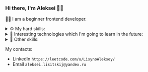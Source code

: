 ### Hi there, I'm Aleksei 👋🏻

👨‍💻 I am a beginner frontend developer.<br/>

<details>
  <summary>
     ⚙️ My hard skills:
  </summary>
  <br/>
  <div>
    <img src="https://img.shields.io/badge/HTML-F16529?style=for-the-badge&logo=html5&logoColor=white" />
    <img src="https://img.shields.io/badge/CSS-1572B6?style=for-the-badge&logo=css3&logoColor=white" />
    <img src="https://img.shields.io/badge/Sass-c06191?style=for-the-badge&logo=sass&logoColor=white" />  
    <img src="https://img.shields.io/badge/Less-284a7e?style=for-the-badge&logo=less&logoColor=white" />  
    <img src="https://img.shields.io/badge/Css%20Modules-white?style=for-the-badge&logo=cssmodules&logoColor=black" />  
    <img src="https://img.shields.io/badge/Styled%20Components-DB7093?style=for-the-badge&logo=styledcomponents&logoColor=white" />  
    <img src="https://img.shields.io/badge/JavaScript-F7DF1E?style=for-the-badge&logo=javascript&logoColor=black" />
    <!-- <img src="https://img.shields.io/badge/TypeScript-007ACC?style=for-the-badge&logo=typescript&logoColor=white" /> -->
    <img src="https://img.shields.io/badge/React-20232A?style=for-the-badge&logo=react&logoColor=61DAFB" />
    <!-- <img src="https://img.shields.io/badge/React%20Query-002a47?style=for-the-badge&logo=reactquery&logoColor=f13e50" /> -->
    <img src="https://img.shields.io/badge/Redux-7248b5?style=for-the-badge&logo=redux&logoColor=white" />
    <!-- <img src="https://img.shields.io/badge/Redux%20Toolkit-7248b5?style=for-the-badge&logo=redux&logoColor=white" /> -->
    <!-- <img src="https://img.shields.io/badge/Redux%20Saga-gray?style=for-the-badge&logo=reduxsaga&logoColor=7ecc61" />
    <img src="https://img.shields.io/badge/Next.js-white?style=for-the-badge&logo=nextdotjs&logoColor=black" />
    <img src="https://img.shields.io/badge/Reselect-gray?style=for-the-badge" /> -->
    <!-- <img src="https://img.shields.io/badge/MobX-d45819?style=for-the-badge&logo=mobx&logoColor=white" /> -->
    <!-- <img src="https://img.shields.io/badge/GraphQL-d40490?style=for-the-badge&logo=graphql&logoColor=white" />
    <img src="https://img.shields.io/badge/Lodash-328bf1?style=for-the-badge&logo=lodash&logoColor=white" />
    <img src="https://img.shields.io/badge/Immutable.JS-2d3d50?style=for-the-badge" />
    <img src="https://img.shields.io/badge/ANTD-ec4152?style=for-the-badge&logo=antdesign&logoColor=white" /> -->
    <!-- <img src="https://img.shields.io/badge/i18next-048e81?style=for-the-badge&logo=i18next&logoColor=white" />  -->
    <br/>
    <br/>
    <!-- <img src="https://img.shields.io/badge/Node.js-43853D?style=for-the-badge&logo=node.js&logoColor=white" />
    <img src="https://img.shields.io/badge/Express.js-gray?style=for-the-badge&logo=express&logoColor=88bc3c" />
    <img src="https://img.shields.io/badge/Prisma-white?style=for-the-badge&logo=prisma&logoColor=0c3047" />
    <img src="https://img.shields.io/badge/Nodemon-70c546?style=for-the-badge&logo=nodemon&logoColor=4b493c" /> -->
    <br/>
    <br/>
    <!-- <img src="https://img.shields.io/badge/Docker-218ee0?style=for-the-badge&logo=docker&logoColor=white" />
    <img src="https://img.shields.io/badge/Lerna-white?style=for-the-badge&logo=lerna&logoColor=black" /> -->
    <img src="https://img.shields.io/badge/ESlint-462fb9?style=for-the-badge&logo=eslint&logoColor=white" /> 
    <!-- <img src="https://img.shields.io/badge/Jest-913e56?style=for-the-badge&logo=jest&logoColor=white" />
    <img src="https://img.shields.io/badge/Storybook-f1447e?style=for-the-badge&logo=storybook&logoColor=white" /> -->
    <img src="https://img.shields.io/badge/Gulp-dc4a4d?style=for-the-badge&logo=gulp&logoColor=white" />
    <img src="https://img.shields.io/badge/Webpack-1a72b6?style=for-the-badge&logo=webpack&logoColor=white" />
    <img src="https://img.shields.io/badge/Vite-white?style=for-the-badge&logo=vite&logoColor=f2ce30" />
    <!-- <img src="https://img.shields.io/badge/SSR-white?style=for-the-badge" /> -->
  </div>
</details>

<details>
  <summary>
     🔮 Interesting technologies which I'm going to learn in the future: 
  </summary>
  <br/>
  <div>
  <img src="https://img.shields.io/badge/TypeScript-007ACC?style=for-the-badge&logo=typescript&logoColor=white" /> 
    <!-- <img src="https://img.shields.io/badge/Runtypes-white?style=for-the-badge&logoColor=black" />
    <img src="https://img.shields.io/badge/XState-white?style=for-the-badge&logo=xstate&logoColor=black" />
    <img src="https://img.shields.io/badge/Nest.js-white?style=for-the-badge&logo=nestjs&logoColor=d5214b" />
    <img src="https://img.shields.io/badge/PostgreSQL-2f5c8b?style=for-the-badge&logo=postgresql&logoColor=white" />
    <img src="https://img.shields.io/badge/MongoDB-021c29?style=for-the-badge&logo=mongodb&logoColor=00e25f" />
    <img src="https://img.shields.io/badge/SQLite-033953?style=for-the-badge&logo=sqlite&logoColor=7cc1e1" />
    <img src="https://img.shields.io/badge/Elasticsearch-white?style=for-the-badge&logo=elasticsearch&logoColor=black" /> -->
  </div>
</details>

<details>
 <summary>
     📙 Other skills:
  </summary>
  <br/>
  <div>
    <img src="https://img.shields.io/badge/Photoshop-011c33?style=for-the-badge&logo=adobephotoshop&logoColor=2fa0f2" />
    <!-- <img src="https://img.shields.io/badge/Premiere-00005b?style=for-the-badge&logo=adobepremierepro&logoColor=2fa0f2" />
    <img src="https://img.shields.io/badge/Audition-00005b?style=for-the-badge&logo=adobeaudition&logoColor=2fa0f2" />
    <img src="https://img.shields.io/badge/Final%20Cut-1c1c1c?style=for-the-badge" /> -->
    <img src="https://img.shields.io/badge/Figma-1c1c1c?style=for-the-badge&logo=figma&logoColor=white" />
    <!-- <img src="https://img.shields.io/badge/Jira-247cf2?style=for-the-badge&logo=jira&logoColor=white" />
    <img src="https://img.shields.io/badge/Git-e44c31?style=for-the-badge&logo=git&logoColor=white" />
    <a href="https://github.com/R1ON/patterns" target="_blank">
      <img src="https://img.shields.io/badge/Design%20Patterns-1c1c1c?style=for-the-badge" />
    </a> -->
    <br/>
    <b>English level: elementary</b>
  </div>
</details>

My contacts:

- LinkedIn `https://leetcode.com/u/LisynoAleksey/`
- Email `aleksei.lisitskij@yandex.ru`
